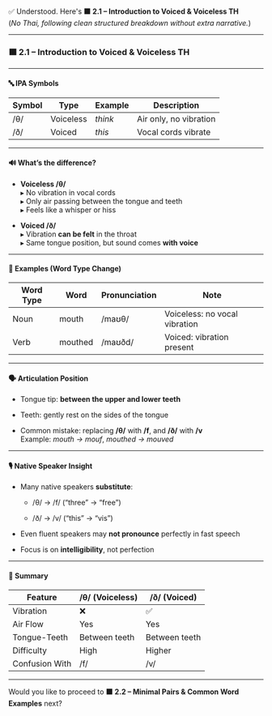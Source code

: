 ✅ Understood. Here's **🟧 2.1 – Introduction to Voiced & Voiceless TH**  
(_No Thai, following clean structured breakdown without extra narrative._)

---

### 🟧 2.1 – Introduction to Voiced & Voiceless TH

---

#### 🔤 IPA Symbols

|Symbol|Type|Example|Description|
|---|---|---|---|
|/θ/|Voiceless|_think_|Air only, no vibration|
|/ð/|Voiced|_this_|Vocal cords vibrate|

---

#### 🔊 What’s the difference?

- **Voiceless /θ/**  
    ▸ No vibration in vocal cords  
    ▸ Only air passing between the tongue and teeth  
    ▸ Feels like a whisper or hiss
    
- **Voiced /ð/**  
    ▸ Vibration **can be felt** in the throat  
    ▸ Same tongue position, but sound comes **with voice**
    

---

#### 🧠 Examples (Word Type Change)

|Word Type|Word|Pronunciation|Note|
|---|---|---|---|
|Noun|mouth|/maʊθ/|Voiceless: no vocal vibration|
|Verb|mouthed|/maʊðd/|Voiced: vibration present|

---

#### 🗣 Articulation Position

- Tongue tip: **between the upper and lower teeth**
    
- Teeth: gently rest on the sides of the tongue
    
- Common mistake: replacing **/θ/** with **/f**, and **/ð/** with **/v**  
    Example: _mouth → mouf_, _mouthed → mouved_
    

---

#### 🎙 Native Speaker Insight

- Many native speakers **substitute**:
    
    - /θ/ → /f/ (“three” → “free”)
        
    - /ð/ → /v/ (“this” → “vis”)
        
- Even fluent speakers may **not pronounce** perfectly in fast speech
    
- Focus is on **intelligibility**, not perfection
    

---

#### 🧩 Summary

|Feature|/θ/ (Voiceless)|/ð/ (Voiced)|
|---|---|---|
|Vibration|❌|✅|
|Air Flow|Yes|Yes|
|Tongue-Teeth|Between teeth|Between teeth|
|Difficulty|High|Higher|
|Confusion With|/f/|/v/|

---

Would you like to proceed to **🟧 2.2 – Minimal Pairs & Common Word Examples** next?